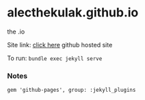 # alecthekulak.github.io
the .io

Site link: [click here](https://alecthekulak.github.io/)
github hosted site

To run: `bundle exec jekyll serve`


### Notes
```
gem 'github-pages', group: :jekyll_plugins
```
